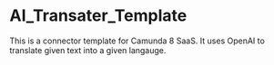 # AI_Transater_Template
This is a connector template for Camunda 8 SaaS. It uses OpenAI to translate given text into a given langauge. 
